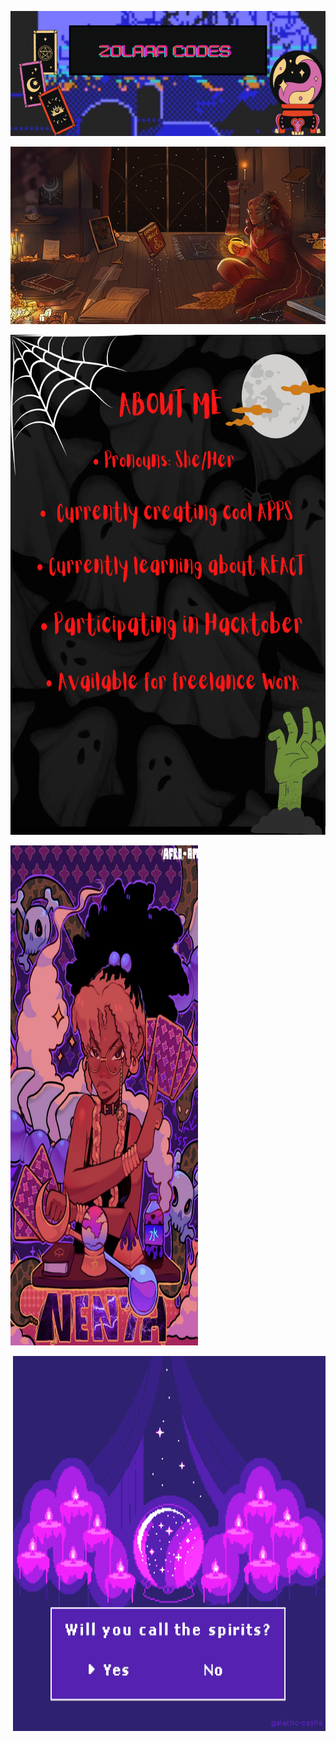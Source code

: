 <p align="center">
  <img src="5590956B-EC44-4781-B756-EC5A7B6DC382.png" alt="Zolara Codes Spooky Logo" width="970" height="200"/>
</p>

<p align="center">
  <img src="4ED78608-569B-4A69-BBB3-490F5335FCF7.webp" alt="Black elf studying magic"/>
</p>
 
<p align="center">
<img src="0BE2D0DB-2CA4-4F8A-BB88-C93572F8C369.png" alt="About me page" width="600" height="800"  />
 </p>
 <p align="left">
 <img src="70A745AA-ECFC-4B46-B40F-9984E4967BD1.jpeg" alt="Witchy Black girl" width="300" height="800" title="Optional title"/>
</p>
<p align="right">
  <img src="C020B6D4-3EA3-4E10-91BF-F3B93ABAB709.gif" alt="crystal ball gif" width="500" height="600" />
</p>


